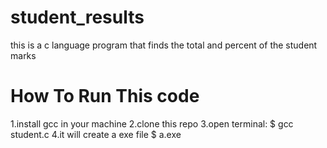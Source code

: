# student_results
this is a c language program that finds the total and percent of the student marks


# How To Run This code
1.install gcc in your machine
2.clone this repo
3.open terminal:
   $ gcc student.c
4.it will create a exe file
   $ a.exe

